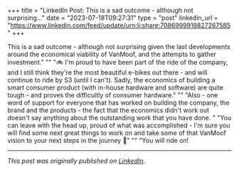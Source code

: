 +++
title = "LinkedIn Post: This is a sad outcome - although not surprising..."
date = "2023-07-18T09:27:31"
type = "post"
linkedin_url = "https://www.linkedin.com/feed/update/urn:li:share:7086999919827267585"
+++

This is a sad outcome - although not surprising given the last developments around the economical viability of VanMoof, and the attempts to gather investment."
""
"🚲 I'm proud to have been part of the ride of the company, and I still think they're the most beautiful e-bikes out there - and will continue to ride by S3 (until I can't). Sadly, the economics of building a smart consumer product (with in-house hardware and software) are quite tough - and proves the difficultly of consumer hardware."
""
"Also - one word of support for everyone that has worked on building the company, the brand and the products - the fact that the economics didn't work out doesn't say anything about the outstanding work that you have done. "
"You can leave with the head up, proud of what was accomplished - I'm sure you will find some next great things to work on and take some of that VanMoof  vision to your next steps in the journey 💪"
""
"You will ride on!

---

*This post was originally published on [LinkedIn](https://www.linkedin.com/in/adrianmoreno/recent-activity/all/).*